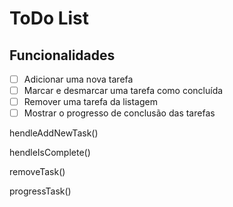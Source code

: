 <h1>ToDo List</h1>

## Funcionalidades

- [ ] Adicionar uma nova tarefa
- [ ] Marcar e desmarcar uma tarefa como concluída
- [ ] Remover uma tarefa da listagem
- [ ] Mostrar o progresso de conclusão das tarefas

hendleAddNewTask()

hendleIsComplete()

removeTask()

progressTask()